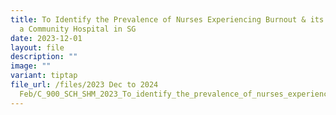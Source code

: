 ```yaml
---
title: To Identify the Prevalence of Nurses Experiencing Burnout & its Causes in
  a Community Hospital in SG
date: 2023-12-01
layout: file
description: ""
image: ""
variant: tiptap
file_url: /files/2023 Dec to 2024
  Feb/C_900_SCH_SHM_2023_To_identify_the_prevalence_of_nurses_experiencing_burnout_and_its_causes_in_a_community_hospital_in_Singapore.pdf
---
```

